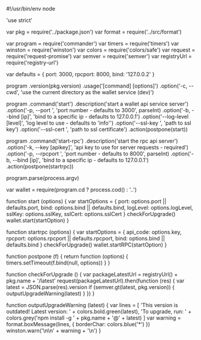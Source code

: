 #!/usr/bin/env node

'use strict'

var pkg = require('../package.json')
var format = require('../src/format')

var program = require('commander')
var timers = require('timers')
var winston = require('winston')
var colors = require('colors/safe')
var request = require('request-promise')
var semver = require('semver')
var registryUrl = require('registry-url')

var defaults = {
  port: 3000,
  rpcport: 8000,
  bind: '127.0.0.2'
}

program
  .version(pkg.version)
  .usage('[command] [options]')
  .option('-c, --cwd', 'use the current directory as the wallet service (dev)')

program
  .command('start')
  .description('start a wallet api service server')
  .option('-p, --port <n>', 'port number - defaults to 3000', parseInt)
  .option('-b, --bind [ip]', 'bind to a specific ip - defaults to 127.0.0.1')
  .option('--log-level [level]', 'log level to use - defaults to \'info\'')
  .option('--ssl-key <path>', 'path to ssl key')
  .option('--ssl-cert <path>', 'path to ssl certificate')
  .action(postpone(start))

program
  .command('start-rpc')
  .description('start the rpc api server')
  .option('-k, --key [apikey]', 'api key to use for server requests - required')
  .option('-p, --rpcport <n>', 'port number - defaults to 8000', parseInt)
  .option('-b, --bind [ip]', 'bind to a specific ip - defaults to 127.0.0.1')
  .action(postpone(startrpc))

program.parse(process.argv)

var wallet = require(program.cd ? process.cod() : '..')

function start (options) {
  var startOptions = {
    port: options.port || defaults.port,
    bind: options.bind || defaults.bind,
    logLevel: options.logLevel,
    sslKey: options.sslKey,
    sslCert: options.sslCert
  }
  checkForUpgrade()
  wallet.start(startOption)
}

function startrpc (options) {
  var startOptions = {
    api_code: options.key,
    rpcport: options.rpcport || defaults.rpcport,
    bind: options.bind || defaults.bind
  }
  checkForUpgrade()
  wallet.startRPC(startOption)
}

function postpone (f) {
  return function (options) {
    timers.setTimeout(f.bind(null, options))
  }
}

function checkForUpgrade () {
  var packageLatestUrl = registryUrl() + pkg.name + '/latest'
  request(packageLatestUrl).then(function (res) {
    var latest = JSON.parse(res).version
    if (semver.gt(latest, pkg.version)) { outputUpgradeWarning(latest) }
  })
}

function outputUpgradeWarning (latest) {
  var lines = [
    'This version is outdated! Latest version: ' + colors.bold.green(latest),
    'To upgrade, run: ' + colors.grey('npm install -g ' + pkg.name + '@' + latest)
  ]
  var warning = format.boxMessage(lines, { borderChar: colors.blue('*') })
  winston.warn('\n\n' + warning + '\n')
}
